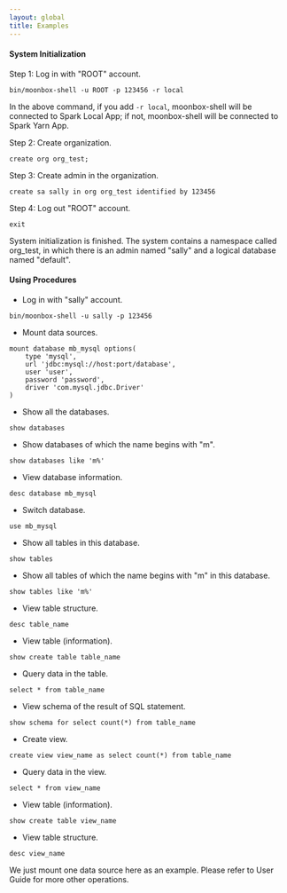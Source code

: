 ```yaml
---
layout: global
title: Examples
---
```


#### System Initialization
Step 1: Log in with "ROOT" account.
```
bin/moonbox-shell -u ROOT -p 123456 -r local
```
In the above command, if you add `-r local`, moonbox-shell will be connected to Spark Local App; if not, moonbox-shell will be connected to Spark Yarn App.

Step 2: Create organization.
```
create org org_test;
```
Step 3: Create admin in the organization.
```
create sa sally in org org_test identified by 123456
```
Step 4: Log out "ROOT" account.
```
exit
```
System initialization is finished. The system contains a namespace called org_test, in which there is an admin named "sally" and a logical database named "default".


#### Using Procedures
- Log in with "sally" account.
```
bin/moonbox-shell -u sally -p 123456
```
- Mount data sources.
```
mount database mb_mysql options(
    type 'mysql',
    url 'jdbc:mysql://host:port/database',
    user 'user',
    password 'password',
    driver 'com.mysql.jdbc.Driver'
)
```
- Show all the databases.
```
show databases
```
- Show databases of which the name begins with "m".
```
show databases like 'm%'
```
- View database information.
```
desc database mb_mysql
```
- Switch database.
```
use mb_mysql
```
- Show all tables in this database.
```
show tables
```
- Show all tables of which the name begins with "m" in this database.
```
show tables like 'm%'
```
- View table structure.
```
desc table_name
```
- View table (information).
```
show create table table_name
```
- Query data in the table.
```
select * from table_name
```
- View schema of the result of SQL statement.
```
show schema for select count(*) from table_name
```
- Create view.
```
create view view_name as select count(*) from table_name
```
- Query data in the view.
```
select * from view_name
```
- View table (information).
```
show create table view_name
```
- View table structure.
```
desc view_name
```

We just mount one data source here as an example. Please refer to User Guide for more other operations.
